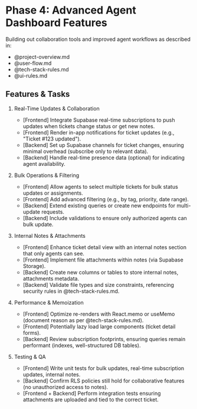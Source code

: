 # Phase 4: Advanced Agent Dashboard Features

Building out collaboration tools and improved agent workflows as described in:
- @project-overview.md
- @user-flow.md 
- @tech-stack-rules.md
- @ui-rules.md

## Features & Tasks

1. Real-Time Updates & Collaboration  
   - [Frontend] Integrate Supabase real-time subscriptions to push updates when tickets change status or get new notes.  
   - [Frontend] Render in-app notifications for ticket updates (e.g., "Ticket #123 updated").  
   - [Backend] Set up Supabase channels for ticket changes, ensuring minimal overhead (subscribe only to relevant data).  
   - [Backend] Handle real-time presence data (optional) for indicating agent availability.

2. Bulk Operations & Filtering  
   - [Frontend] Allow agents to select multiple tickets for bulk status updates or assignments.  
   - [Frontend] Add advanced filtering (e.g., by tag, priority, date range).  
   - [Backend] Extend existing queries or create new endpoints for multi-update requests.  
   - [Backend] Include validations to ensure only authorized agents can bulk update.

3. Internal Notes & Attachments  
   - [Frontend] Enhance ticket detail view with an internal notes section that only agents can see.  
   - [Frontend] Implement file attachments within notes (via Supabase Storage).  
   - [Backend] Create new columns or tables to store internal notes, attachments metadata.  
   - [Backend] Validate file types and size constraints, referencing security rules in @tech-stack-rules.md.

4. Performance & Memoization  
   - [Frontend] Optimize re-renders with React.memo or useMemo (document reason as per @tech-stack-rules.md).  
   - [Frontend] Potentially lazy load large components (ticket detail forms).  
   - [Backend] Review subscription footprints, ensuring queries remain performant (indexes, well-structured DB tables).

5. Testing & QA  
   - [Frontend] Write unit tests for bulk updates, real-time subscription updates, internal notes.  
   - [Backend] Confirm RLS policies still hold for collaborative features (no unauthorized access to notes).  
   - [Frontend + Backend] Perform integration tests ensuring attachments are uploaded and tied to the correct ticket. 